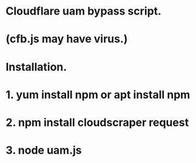 # Cloudflare uam bypass script.
# (cfb.js may have virus.)
# Installation.
# 1. yum install npm or apt install npm
# 2. npm install cloudscraper request
# 3. node uam.js
